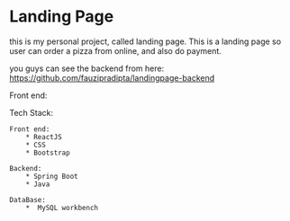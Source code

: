 # Landing Page

this is my personal project, called landing page. This is a landing page so user can order a pizza from online, and also do payment. 

you guys can see the backend from here: https://github.com/fauzipradipta/landingpage-backend

Front end: 

Tech Stack: 

    Front end: 
        * ReactJS
        * CSS
        * Bootstrap

    Backend: 
        * Spring Boot
        * Java

    DataBase: 
        *  MySQL workbench

